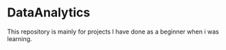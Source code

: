 # DataAnalytics
This repository is mainly for projects I have done as a beginner when i was learning.

